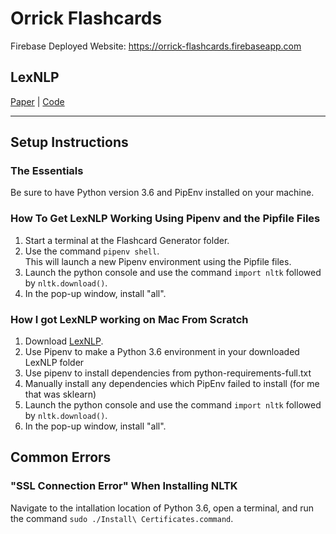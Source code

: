 # Orrick Flashcards
Firebase Deployed Website: https://orrick-flashcards.firebaseapp.com

## LexNLP<br>
[Paper](https://papers.ssrn.com/sol3/papers.cfm?abstract_id=3192101) | [Code](https://github.com/LexPredict/lexpredict-lexnlp)<br>

----------------
## Setup Instructions
### The Essentials
Be sure to have Python version 3.6 and PipEnv installed on your machine.

### How To Get LexNLP Working Using Pipenv and the Pipfile Files<br>
1. Start a terminal at the Flashcard Generator folder.<br>
2. Use the command `pipenv shell`.<br>
    <t>This will launch a new Pipenv environment using the Pipfile files.<br>
3. Launch the python console and use the command `import nltk` followed by `nltk.download()`.<br>
4. In the pop-up window, install "all".<br>

### How I got LexNLP working on Mac From Scratch<br>
1. Download [LexNLP](https://github.com/LexPredict/lexpredict-lexnlp).<br>
2. Use Pipenv to make a Python 3.6 environment in your downloaded LexNLP folder<br>
3. Use pipenv to install dependencies from python-requirements-full.txt<br>
4. Manually install any dependencies which PipEnv failed to install (for me that was sklearn)<br>
5. Launch the python console and use the command `import nltk` followed by `nltk.download()`.<br>
6. In the pop-up window, install "all".<br>
    
## Common Errors<br>
### "SSL Connection Error" When Installing NLTK<br>
Navigate to the intallation location of Python 3.6, open a terminal, and run the command `sudo ./Install\ Certificates.command`.

